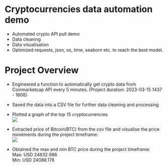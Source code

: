 # Cryptocurrencies data automation demo  
* Automated crypto API pull demo 
* Data cleaning  
* Data visualisation  
* Optimized requests, json, os, time, seaborn etc. to reach the best model. 


# Project Overview  
* Engineered a function to automatically get crypto data from Coinmarketcap API every 5 minutes. (Project duration: 2023-03-15 1437 - 1808) 
* Saved the data into a CSV file for further data cleaning and processing 
* Plotted a graph of the top 15 cryptocurrencies  
![](https://github.com/GISOGISO/Crypto_data_automation_and_analysis/blob/main/images/top%2015%20crypto.png)  

* Extracted price of Bitcoin(BTC) from the csv file and visualise the price movements during the project timeframe:  
![](https://github.com/GISOGISO/Crypto_data_automation_and_analysis/blob/main/images/BTC%20performance.png)  

* Obtained the max and min BTC price during the project timeframe:  
Max: USD 24832.986  
Min: USD 24088.178

